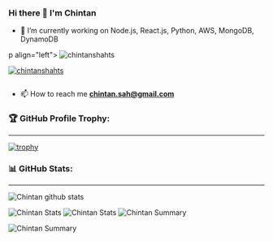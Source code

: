 ### Hi there 👋 I'm Chintan

- 🔭 I’m currently working on Node.js, React.js, Python, AWS, MongoDB, DynamoDB

p align="left"> <img src="https://komarev.com/ghpvc/?username=chintanshahts&label=Profile%20views&color=0e75b6&style=flat" alt="chintanshahts" /> </p>

<p align="left"> <a href="https://github.com/ryo-ma/github-profile-trophy"><img src="https://github-profile-trophy.vercel.app/?username=chintanshahts" alt="chintanshahts" /></a> </p>

<p align="left"> <a href="https://twitter.com/" target="blank"><img src="https://img.shields.io/twitter/follow/?logo=twitter&style=for-the-badge" alt="" /></a> </p>

- 📫 How to reach me **chintan.sah@gmail.com**

### 🏆 GitHub Profile Trophy:
---

[![trophy](https://github-profile-trophy.vercel.app/?username=chintanshahts&column=8&no-frame=true)](https://github.com/ryo-ma/github-profile-trophy)


### 📊 GitHub Stats:
---
![Chintan github stats](https://github-readme-stats.vercel.app/api?username=chintanshahts&theme=radical&show_icons=true&count_private=true)

![Chintan Stats](https://github-profile-summary-cards.vercel.app/api/cards/repos-per-language?username=chintanshahts&theme=solarized_dark&count_private=true)
![Chintan Stats](https://github-profile-summary-cards.vercel.app/api/cards/most-commit-language?username=chintanshahts&theme=solarized_dark&count_private=true)
![Chintan Summary](https://github-profile-summary-cards.vercel.app/api/cards/profile-details?username=chintanshahts&theme=solarized_dark&count_private=true)

![Chintan Summary](https://github-readme-stats.vercel.app/api/top-langs/?username=chintanshahts&count_private=true&show_icons=true&theme=solarized_dark)

